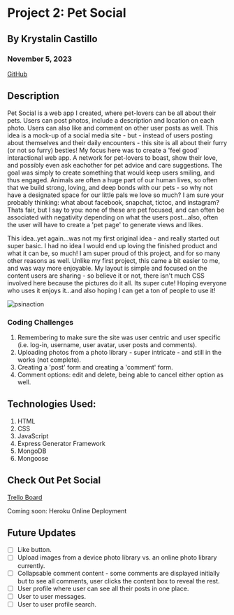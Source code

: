 # Project 2: Pet Social

## By Krystalin Castillo

### November 5, 2023

[GitHub](https://github.com/KfromtheChi)


## Description
Pet Social is a web app I created, where pet-lovers can be all about their pets.  Users can post photos, include a description and location on each photo.  Users can also like and comment on other user posts as well.  This idea is a mock-up of a social media site - but - instead of users posting about themselves and their daily encounters - this site is all about their furry (or not so furry) besties!  My focus here was to create a 'feel good' interactional web app.  A network for pet-lovers to boast, show their love, and possibly even ask eachother for pet advice and care suggestions.  The goal was simply to create something that would keep users smiling, and thus engaged.  Animals are often a huge part of our human lives, so often that we build strong, loving, and deep bonds with our pets - so why not have a designated space for our little pals we love so much?  I am sure your probably thinking: what about facebook, snapchat, tictoc, and instagram?  Thats fair, but I say to you: none of these are pet focused, and can often be associated with negativity depending on what the users post...also, often the user will have to create a 'pet page' to generate views and likes.

This idea..yet again...was not my first original idea - and really started out super basic.  I had no idea I would end up loving the finished product and what it can be, so much!  I am super proud of this project, and for so many other reasons as well.  Unlike my first project, this came a bit easier to me, and was way more enjoyable.  My layout is simple and focused on the content users are sharing - so believe it or not, there isn't much CSS involved here because the pictures do it all.  Its super cute!  Hoping everyone who uses it enjoys it...and also hoping I can get a ton of people to use it!


![psinaction](https://github.com/KfromtheChi/Pet-Social-Web-App/assets/145854969/87d5f79f-9749-4d78-91c7-4a4386ea8e39)


### Coding Challenges
1. Remembering to make sure the site was user centric and user specific (i.e. log-in, username, user avatar, user posts and comments).
2. Uploading photos from a photo library - super intricate - and still in the works (not complete).
3. Creating a 'post' form and creating a 'comment' form. 
4. Comment options: edit and delete, being able to cancel either option as well.


## Technologies Used:
1. HTML
2. CSS
3. JavaScript
4. Express Generator Framework
5. MongoDB
6. Mongoose


## Check Out Pet Social

[Trello Board](https://trello.com/invite/b/62YNngoH/ATTI5abade67026b4d23e3be5333b59bf5a5B05EB322/pet-social-web-app)

Coming soon: Heroku Online Deployment


## Future Updates
- [ ] Like button.
- [ ] Upload images from a device photo library vs. an online photo library currently.
- [ ] Collapsable comment content - some comments are displayed initially but to see all comments, user clicks the content box to reveal the rest.
- [ ] User profile where user can see all their posts in one place.
- [ ] User to user messages.
- [ ] User to user profile search.
